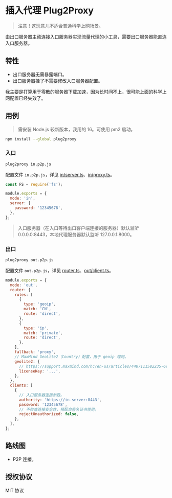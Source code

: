 # 插入代理 Plug2Proxy

> 注意！这玩意儿不适合普通科学上网场景。

由出口服务器主动连接入口服务器实现流量代理的小工具，需要出口服务器能直连入口服务器。

## 特性

- 出口服务器无需暴露端口。
- 出口服务器挂了不需要修改入口服务器配置。

我主要是打算用于零散的服务器下载加速，因为长时间不上，很可能上面的科学上网配置已经失效了。

## 用例

> 需安装 Node.js 较新版本，我用的 16。可使用 pm2 启动。

```sh
npm install --global plug2proxy
```

### 入口

```sh
plug2proxy in.p2p.js
```

配置文件 `in.p2p.js`，详见 [in/server.ts](./src/library/in/server.ts)、[in/proxy.ts](./src/library/in/proxy.ts)。

```js
const FS = require('fs');

module.exports = {
  mode: 'in',
  server: {
    password: '12345678',
  },
};
```

> 入口服务器（在入口等待出口客户端连接的服务器）默认监听 0.0.0.0:8443，本地代理服务器默认监听 127.0.0.1:8000。

### 出口

```sh
plug2proxy out.p2p.js
```

配置文件 `out.p2p.js`，详见 [router.ts](./src/library/router/router.ts)、[out/client.ts](./src/library/out/client.ts)。

```js
module.exports = {
  mode: 'out',
  router: {
    rules: [
      {
        type: 'geoip',
        match: 'CN',
        route: 'direct',
      },
      {
        type: 'ip',
        match: 'private',
        route: 'direct',
      },
    ],
    fallback: 'proxy',
    // MaxMind GeoLite2（Country）配置，用于 geoip 规则。
    geolite2: {
      // https://support.maxmind.com/hc/en-us/articles/4407111582235-Generate-a-License-Key
      licenseKey: '...',
    },
  },
  clients: [
    {
      // 入口服务器连接参数。
      authority: 'https://in-server:8443',
      password: '12345678',
      // 不检查连接安全性，搭配自签名证书使用。
      rejectUnauthorized: false,
    },
  ],
};
```

## 路线图

- P2P 连接。

## 授权协议

MIT 协议
